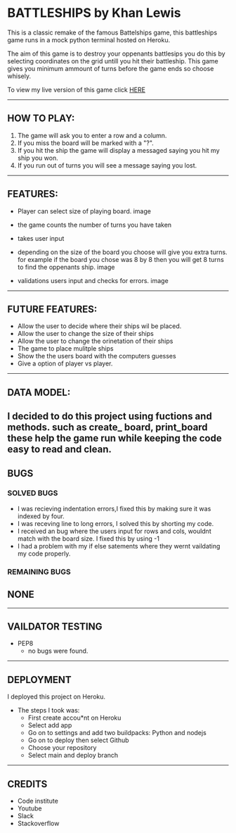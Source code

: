 # **BATTLESHIPS** by Khan Lewis

This is a classic remake of the famous Battelships game, this battleships game runs in a mock python terminal hosted on Heroku.

The aim of this game is to destroy your oppenants battlesips you do this by selecting coordinates on the grid untill you hit their battleship. This game gives you minimum ammount of turns before the game ends so choose whisely. 

To view my live version of this game click [HERE](https://battle-ships1.herokuapp.com/)

---

## **HOW TO PLAY:**
1. The game will ask you to enter a row and a column.
2. If you miss the board will be marked with a "?".
3. If you hit the ship the game will display a messaged saying you hit my ship you won.
4. If you run out of turns you will see a message saying you lost.

---

## **FEATURES:**
* Player can select size of playing board.
image

* the game counts the number of turns you have taken 
* takes user input
* depending on the size of the board you choose will give you extra turns. for example if the board you chose was 8 by 8 then you will get 8 turns to find the oppenants ship.
image

* validations users input and checks for errors.
image


---

## **FUTURE FEATURES:**
* Allow the user to decide where their ships wil be placed.
* Allow the user to change the size of their ships 
* Allow the user to change the orinetation of their ships 
* The game to place mulitple ships 
* Show the the users board with the computers guesses
* Give a option of player vs player.

--- 

## **DATA MODEL:**
I decided to do this project using fuctions and methods.
such as create_ board, print_board these help the game run while keeping the code easy to read and clean.
---

## **BUGS**

### SOLVED BUGS
* I was recieving indentation errors,I fixed this by making sure it was indexed by four.
* I was receving line to long errors, I solved this by shorting my code.
* I received an bug where the users input for rows and cols, wouldnt match with the board size. I fixed this by using -1
* I had a problem with my if else satements where they wernt vaildating my code properly.

### **REMAINING BUGS**
## NONE

---

## **VAILDATOR TESTING**
* PEP8 
  * no bugs were found.

---

## **DEPLOYMENT**
I deployed this project on Heroku.
* The steps I took was:
  * First create accou*nt on Heroku
  * Select add app
  * Go on to settings and add two buildpacks: Python and nodejs
  * Go on to deploy then select Github
  * Choose your repository 
  * Select main and deploy branch


---

## **CREDITS**
* Code institute
* Youtube
* Slack
* Stackoverflow